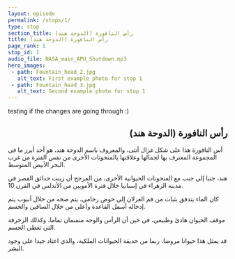 ```yaml
---
layout: episode
permalink: /stops/1/
type: stop
section_title: رأس النافورة (الدوحة هند)
title: رأس النافورة (الدوحة هند)
page_rank: 1
stop_id: 1
audio_file: NASA_main_APU_Shutdown.mp3
hero_images:
 - path: Fountain_head_2.jpg
   alt_text: First example photo for stop 1
 - path: Fountain_head_3.jpg
   alt_text: Second example photo for stop 1
---
```


testing if the changes are going through :)

<h2 align="right">رأس النافورة (الدوحة هند)</h2>

أس النافورة هذا على شكل غزال أنثى، والمعروف باسم الدوحة هند، هو أحد أبرز ما في المجموعة المعترف بها لجمالها وعلاقتها بالمنحوتات الأخرى من نفس الفترة من غرب البحر الأبيض المتوسط.

هند، جنبا إلى جنب مع المنحوتات الحيوانية الأخرى، من المرجح أن زينت حدائق القصر في مدينة الزهراء في إسبانيا خلال فترة الأمويين من الأندلس في القرن 10.

كان الماء يتدفق بثبات من فم الغزلان إلى حوض رخامي، يتم ضخه من خلال أنبوب يتم إدخاله أسفل القاعدة وأعلى من خلال الساقين والجسم.

موقف الحيوان هادئ وطبيعي، في حين أن الرأس والوجه منمنمان تماما، وكذلك الزخرفة التي تغطي الجسم.

قد يمثل هذا حيوانا مروضا، ربما من حديقة الحيوانات الملكية، والذي اعتاد جيدا على وجود البشر.
